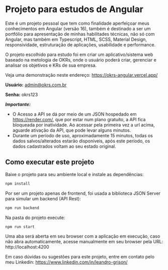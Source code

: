 # Projeto para estudos de Angular

Este é um projeto pessoal que tem como finalidade aperfeiçoar meus conhecimentos em Angular (versão 16), também é destinado a ser um portfólio para apresentação de minhas habilitades técnicas, não só com Angular, mas também em Typescript, HTML, SCSS, Material Design, responsividade, estruturação de aplicações, usabilidade e performance.

O projeto escolhido para estudo foi em criar um aplicativo/sistema web baseado na metologia de OKRs, onde o usuário poderá criar, gerenciar e analisar os objetivos e KRs de sua empresa.

Veja uma demonstração neste endereço: https://okrs-angular.vercel.app/

**Usuário:** admin@okrs.com.br

**Senha:** okrs123

**_Importante:_** 
- O Acesso a API se dá por meio de um JSON hospedado em https://render.com/, que por estar num plano gratuíto, a API fica bloqueada por inatividade. Ao acessar pela primeira vez a url acima, aguarde ativação da API, que pode levar alguns minutos.
- Durante um período de uso, aproximadamente 15 minutos, todas os dados salvos/alterados estarão disponíveis, após este período, os dados cadastrados voltam ao seu estado original.

## Como executar este projeto

Baixe o projeto para seu ambiente local e instale as dependências:

```sh
npm install
```

Por ser um projeto apenas de frontend, foi usada a biblioteca JSON Server para simular um backend (API Rest):

```sh
npm run backend
```

Na pasta do projeto execute:

```sh
npm run start
```

Uma aba será aberta em seu browser com a aplicação em execução, caso não abra automaticamente, acesse manualmente em seu browser pela URL: http://localhost:4200



Em caso dúvidas ou sugestões para este projeto, entre em contato pelo meu Linkedin: https://www.linkedin.com/in/leandro-grison/
